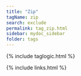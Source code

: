 ```yaml
---
title: "Zip"
tagName: zip
search: exclude
permalink: tag_zip.html
sidebar: mydoc_sidebar
folder: tags
---
```

{% include taglogic.html %}

{% include links.html %}
